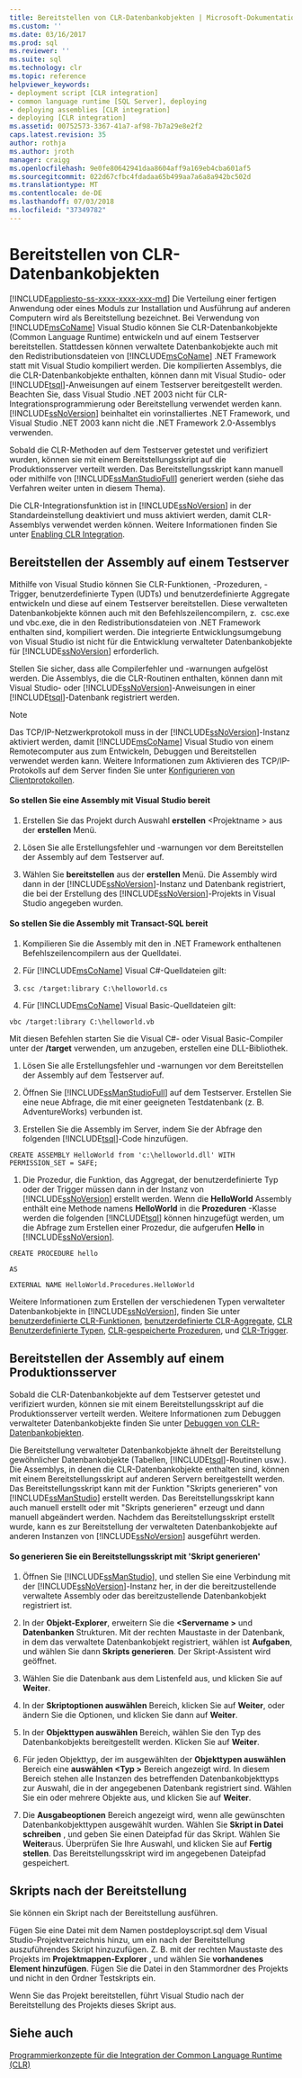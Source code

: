 ```yaml
---
title: Bereitstellen von CLR-Datenbankobjekten | Microsoft-Dokumentation
ms.custom: ''
ms.date: 03/16/2017
ms.prod: sql
ms.reviewer: ''
ms.suite: sql
ms.technology: clr
ms.topic: reference
helpviewer_keywords:
- deployment script [CLR integration]
- common language runtime [SQL Server], deploying
- deploying assemblies [CLR integration]
- deploying [CLR integration]
ms.assetid: 00752573-3367-41a7-af98-7b7a29e8e2f2
caps.latest.revision: 35
author: rothja
ms.author: jroth
manager: craigg
ms.openlocfilehash: 9e0fe80642941daa8604aff9a169eb4cba601af5
ms.sourcegitcommit: 022d67cfbc4fdadaa65b499aa7a6a8a942bc502d
ms.translationtype: MT
ms.contentlocale: de-DE
ms.lasthandoff: 07/03/2018
ms.locfileid: "37349782"
---
```

# <a name="deploying-clr-database-objects"></a>Bereitstellen von CLR-Datenbankobjekten
[!INCLUDE[appliesto-ss-xxxx-xxxx-xxx-md](../../includes/appliesto-ss-xxxx-xxxx-xxx-md.md)]
  Die Verteilung einer fertigen Anwendung oder eines Moduls zur Installation und Ausführung auf anderen Computern wird als Bereitstellung bezeichnet. Bei Verwendung von [!INCLUDE[msCoName](../../includes/msconame-md.md)] Visual Studio können Sie CLR-Datenbankobjekte (Common Language Runtime) entwickeln und auf einem Testserver bereitstellen. Stattdessen können verwaltete Datenbankobjekte auch mit den Redistributionsdateien von [!INCLUDE[msCoName](../../includes/msconame-md.md)] .NET Framework statt mit Visual Studio kompiliert werden. Die kompilierten Assemblys, die die CLR-Datenbankobjekte enthalten, können dann mit Visual Studio- oder [!INCLUDE[tsql](../../includes/tsql-md.md)]-Anweisungen auf einem Testserver bereitgestellt werden. Beachten Sie, dass Visual Studio .NET 2003 nicht für CLR-Integrationsprogrammierung oder Bereitstellung verwendet werden kann. [!INCLUDE[ssNoVersion](../../includes/ssnoversion-md.md)] beinhaltet ein vorinstalliertes .NET Framework, und Visual Studio .NET 2003 kann nicht die .NET Framework 2.0-Assemblys verwenden.  
  
 Sobald die CLR-Methoden auf dem Testserver getestet und verifiziert wurden, können sie mit einem Bereitstellungsskript auf die Produktionsserver verteilt werden. Das Bereitstellungsskript kann manuell oder mithilfe von [!INCLUDE[ssManStudioFull](../../includes/ssmanstudiofull-md.md)] generiert werden (siehe das Verfahren weiter unten in diesem Thema).  
  
 Die CLR-Integrationsfunktion ist in [!INCLUDE[ssNoVersion](../../includes/ssnoversion-md.md)] in der Standardeinstellung deaktiviert und muss aktiviert werden, damit CLR-Assemblys verwendet werden können. Weitere Informationen finden Sie unter [Enabling CLR Integration](../../relational-databases/clr-integration/clr-integration-enabling.md).  
  
## <a name="deploying-the-assembly-to-the-test-server"></a>Bereitstellen der Assembly auf einem Testserver  
 Mithilfe von Visual Studio können Sie CLR-Funktionen, -Prozeduren, -Trigger, benutzerdefinierte Typen (UDTs) und benutzerdefinierte Aggregate entwickeln und diese auf einem Testserver bereitstellen. Diese verwalteten Datenbankobjekte können auch mit den Befehlszeilencompilern, z.  csc.exe und vbc.exe, die in den Redistributionsdateien von .NET Framework enthalten sind, kompiliert werden. Die integrierte Entwicklungsumgebung von Visual Studio ist nicht für die Entwicklung verwalteter Datenbankobjekte für [!INCLUDE[ssNoVersion](../../includes/ssnoversion-md.md)] erforderlich.  
  
 Stellen Sie sicher, dass alle Compilerfehler und -warnungen aufgelöst werden. Die Assemblys, die die CLR-Routinen enthalten, können dann mit Visual Studio- oder [!INCLUDE[ssNoVersion](../../includes/ssnoversion-md.md)]-Anweisungen in einer [!INCLUDE[tsql](../../includes/tsql-md.md)]-Datenbank registriert werden.  
  
> [!NOTE]  
>  Das TCP/IP-Netzwerkprotokoll muss in der [!INCLUDE[ssNoVersion](../../includes/ssnoversion-md.md)]-Instanz aktiviert werden, damit [!INCLUDE[msCoName](../../includes/msconame-md.md)] Visual Studio von einem Remotecomputer aus zum Entwickeln, Debuggen und Bereitstellen verwendet werden kann. Weitere Informationen zum Aktivieren des TCP/IP-Protokolls auf dem Server finden Sie unter [Konfigurieren von Clientprotokollen](../../database-engine/configure-windows/configure-client-protocols.md).  
  
#### <a name="to-deploy-the-assembly-using-visual-studio"></a>So stellen Sie eine Assembly mit Visual Studio bereit  
  
1.  Erstellen Sie das Projekt durch Auswahl **erstellen** \<Projektname > aus der **erstellen** Menü.  
  
2.  Lösen Sie alle Erstellungsfehler und -warnungen vor dem Bereitstellen der Assembly auf dem Testserver auf.  
  
3.  Wählen Sie **bereitstellen** aus der **erstellen** Menü. Die Assembly wird dann in der [!INCLUDE[ssNoVersion](../../includes/ssnoversion-md.md)]-Instanz und Datenbank registriert, die bei der Erstellung des [!INCLUDE[ssNoVersion](../../includes/ssnoversion-md.md)]-Projekts in Visual Studio angegeben wurden.  
  
#### <a name="to-deploy-the-assembly-using-transact-sql"></a>So stellen Sie die Assembly mit Transact-SQL bereit  
  
1.  Kompilieren Sie die Assembly mit den in .NET Framework enthaltenen Befehlszeilencompilern aus der Quelldatei.  
  
2.  Für [!INCLUDE[msCoName](../../includes/msconame-md.md)] Visual C#-Quelldateien gilt:  
  
3.  `csc /target:library C:\helloworld.cs`  
  
4.  Für [!INCLUDE[msCoName](../../includes/msconame-md.md)] Visual Basic-Quelldateien gilt:  
  
 `vbc /target:library C:\helloworld.vb`  
  
 Mit diesen Befehlen starten Sie die Visual C#- oder Visual Basic-Compiler unter der **/target** verwenden, um anzugeben, erstellen eine DLL-Bibliothek.  
  
1.  Lösen Sie alle Erstellungsfehler und -warnungen vor dem Bereitstellen der Assembly auf dem Testserver auf.  
  
2.  Öffnen Sie [!INCLUDE[ssManStudioFull](../../includes/ssmanstudiofull-md.md)] auf dem Testserver. Erstellen Sie eine neue Abfrage, die mit einer geeigneten Testdatenbank (z. B. AdventureWorks) verbunden ist.  
  
3.  Erstellen Sie die Assembly im Server, indem Sie der Abfrage den folgenden [!INCLUDE[tsql](../../includes/tsql-md.md)]-Code hinzufügen.  
  
 `CREATE ASSEMBLY HelloWorld from 'c:\helloworld.dll' WITH PERMISSION_SET = SAFE;`  
  
1.  Die Prozedur, die Funktion, das Aggregat, der benutzerdefinierte Typ oder der Trigger müssen dann in der Instanz von [!INCLUDE[ssNoVersion](../../includes/ssnoversion-md.md)] erstellt werden. Wenn die **HelloWorld** Assembly enthält eine Methode namens **HelloWorld** in die **Prozeduren** -Klasse werden die folgenden [!INCLUDE[tsql](../../includes/tsql-md.md)] können hinzugefügt werden, um die Abfrage zum Erstellen einer Prozedur, die aufgerufen **Hello** in [!INCLUDE[ssNoVersion](../../includes/ssnoversion-md.md)].  
  
 `CREATE PROCEDURE hello`  
  
 `AS`  
  
 `EXTERNAL NAME HelloWorld.Procedures.HelloWorld`  
  
 Weitere Informationen zum Erstellen der verschiedenen Typen verwalteter Datenbankobjekte in [!INCLUDE[ssNoVersion](../../includes/ssnoversion-md.md)], finden Sie unter [benutzerdefinierte CLR-Funktionen](../../relational-databases/clr-integration-database-objects-user-defined-functions/clr-user-defined-functions.md), [benutzerdefinierte CLR-Aggregate](../../relational-databases/clr-integration-database-objects-user-defined-functions/clr-user-defined-aggregates.md), [CLR Benutzerdefinierte Typen](../../relational-databases/clr-integration-database-objects-user-defined-types/clr-user-defined-types.md), [CLR-gespeicherte Prozeduren](http://msdn.microsoft.com/library/bbdd51b2-a9b4-4916-ba6f-7957ac6c3f33), und [CLR-Trigger](http://msdn.microsoft.com/library/302a4e4a-3172-42b6-9cc0-4a971ab49c1c).  
  
## <a name="deploying-the-assembly-to-production-servers"></a>Bereitstellen der Assembly auf einem Produktionsserver  
 Sobald die CLR-Datenbankobjekte auf dem Testserver getestet und verifiziert wurden, können sie mit einem Bereitstellungsskript auf die Produktionsserver verteilt werden. Weitere Informationen zum Debuggen verwalteter Datenbankobjekte finden Sie unter [Debuggen von CLR-Datenbankobjekten](../../relational-databases/clr-integration/debugging-clr-database-objects.md).  
  
 Die Bereitstellung verwalteter Datenbankobjekte ähnelt der Bereitstellung gewöhnlicher Datenbankobjekte (Tabellen, [!INCLUDE[tsql](../../includes/tsql-md.md)]-Routinen usw.). Die Assemblys, in denen die CLR-Datenbankobjekte enthalten sind, können mit einem Bereitstellungsskript auf anderen Servern bereitgestellt werden. Das Bereitstellungsskript kann mit der Funktion "Skripts generieren" von [!INCLUDE[ssManStudio](../../includes/ssmanstudio-md.md)] erstellt werden. Das Bereitstellungsskript kann auch manuell erstellt oder mit "Skripts generieren" erzeugt und dann manuell abgeändert werden. Nachdem das Bereitstellungsskript erstellt wurde, kann es zur Bereitstellung der verwalteten Datenbankobjekte auf anderen Instanzen von [!INCLUDE[ssNoVersion](../../includes/ssnoversion-md.md)] ausgeführt werden.  
  
#### <a name="to-generate-a-deployment-script-using-generate-scripts"></a>So generieren Sie ein Bereitstellungsskript mit 'Skript generieren'  
  
1.  Öffnen Sie [!INCLUDE[ssManStudio](../../includes/ssmanstudio-md.md)], und stellen Sie eine Verbindung mit der [!INCLUDE[ssNoVersion](../../includes/ssnoversion-md.md)]-Instanz her, in der die bereitzustellende verwaltete Assembly oder das bereitzustellende Datenbankobjekt registriert ist.  
  
2.  In der **Objekt-Explorer**, erweitern Sie die  **\<Servername >** und **Datenbanken** Strukturen. Mit der rechten Maustaste in der Datenbank, in dem das verwaltete Datenbankobjekt registriert, wählen ist **Aufgaben**, und wählen Sie dann **Skripts generieren**. Der Skript-Assistent wird geöffnet.  
  
3.  Wählen Sie die Datenbank aus dem Listenfeld aus, und klicken Sie auf **Weiter**.  
  
4.  In der **Skriptoptionen auswählen** Bereich, klicken Sie auf **Weiter**, oder ändern Sie die Optionen, und klicken Sie dann auf **Weiter**.  
  
5.  In der **Objekttypen auswählen** Bereich, wählen Sie den Typ des Datenbankobjekts bereitgestellt werden. Klicken Sie auf **Weiter**.  
  
6.  Für jeden Objekttyp, der im ausgewählten der **Objekttypen auswählen** Bereich eine **auswählen \<Typ >** Bereich angezeigt wird. In diesem Bereich stehen alle Instanzen des betreffenden Datenbankobjekttyps zur Auswahl, die in der angegebenen Datenbank registriert sind. Wählen Sie ein oder mehrere Objekte aus, und klicken Sie auf **Weiter**.  
  
7.  Die **Ausgabeoptionen** Bereich angezeigt wird, wenn alle gewünschten Datenbankobjekttypen ausgewählt wurden. Wählen Sie **Skript in Datei schreiben** , und geben Sie einen Dateipfad für das Skript. Wählen Sie **Weiter**aus. Überprüfen Sie Ihre Auswahl, und klicken Sie auf **Fertig stellen**. Das Bereitstellungsskript wird im angegebenen Dateipfad gespeichert.  
  
## <a name="post-deployment-scripts"></a>Skripts nach der Bereitstellung  
 Sie können ein Skript nach der Bereitstellung ausführen.  
  
 Fügen Sie eine Datei mit dem Namen postdeployscript.sql dem Visual Studio-Projektverzeichnis hinzu, um ein nach der Bereitstellung auszuführendes Skript hinzuzufügen. Z. B. mit der rechten Maustaste des Projekts im **Projektmappen-Explorer** , und wählen Sie **vorhandenes Element hinzufügen**. Fügen Sie die Datei in den Stammordner des Projekts und nicht in den Ordner Testskripts ein.  
  
 Wenn Sie das Projekt bereitstellen, führt Visual Studio nach der Bereitstellung des Projekts dieses Skript aus.  
  
## <a name="see-also"></a>Siehe auch  
 [Programmierkonzepte für die Integration der Common Language Runtime &#40;CLR&#41;](../../relational-databases/clr-integration/common-language-runtime-clr-integration-programming-concepts.md)  
  
  
